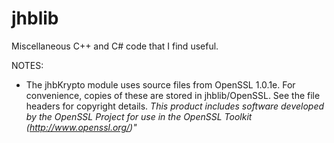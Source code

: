 jhblib
======

Miscellaneous C++ and C# code that I find useful.

NOTES: 
- The jhbKrypto module uses source files from OpenSSL 1.0.1e.  For convenience, copies of these are stored in jhblib/OpenSSL.  See the file headers for copyright details.
  <i>This product includes software developed by the OpenSSL Project for use in the OpenSSL Toolkit (http://www.openssl.org/)"</i>
